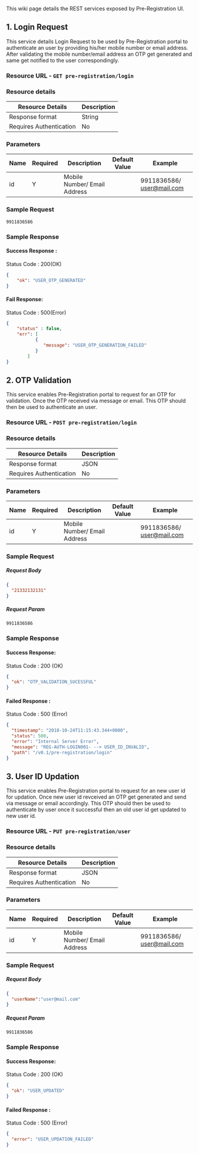 This wiki page details the REST services exposed by Pre-Registration UI.

## 1. Login Request
This service details Login Request to be used by Pre-Registration portal to authenticate an user by providing his/her mobile number or email address. 
After validating the mobile number/email address an OTP get generated and same get notified to the user correspondingly. 

### Resource URL -  `GET pre-registration/login`

### Resource details

Resource Details | Description
------------ | -------------
Response format | String
Requires Authentication | No

### Parameters
Name | Required | Description | Default Value | Example
-----|----------|-------------|---------------|--------
id | Y | Mobile Number/ Email Address| | 9911836586/ user@mail.com


### Sample Request
```String
9911836586
```
### Sample Response
#### Success Response :

Status Code : 200(OK)

```JSON
{
	"ok": "USER_OTP_GENERATED"
}
```
#### Fail Response:

Status Code : 500(Error)

```JSON
{
	"status" : false,
	"err": [
           {
              "message": "USER_OTP_GENERATION_FAILED"
           }
        ]
}
```

## 2. OTP Validation
This service enables Pre-Registration portal to request for an OTP for validation. Once the OTP received via message or email. This OTP should then be used to authenticate an user.

### Resource URL - `POST pre-registration/login`

### Resource details

Resource Details | Description
------------ | -------------
Response format | JSON
Requires Authentication | No

### Parameters
Name | Required | Description | Default Value | Example
-----|----------|-------------|---------------|--------
id | Y | Mobile Number/ Email Address| | 9911836586/ user@mail.com


### Sample Request
##### Request Body
```JSON
{
  "21332132131"
}
```
##### Request Param
```String
9911836586
```
### Sample Response
#### Success Response:
Status Code : 200 (OK)
```JSON
{
  "ok": "OTP_VALIDATION_SUCESSFUL"
}
```

#### Failed Response :   
Status Code : 500 (Error)
```JSON
{
  "timestamp": "2018-10-24T11:15:43.344+0000",
  "status": 500,
  "error": "Internal Server Error",
  "message": "REG-AUTH-LOGIN001- --> USER_ID_INVALID",
  "path": "/v0.1/pre-registration/login"
}
```

## 3. User ID Updation
This service enables Pre-Registration portal to request for an new user id for updation. Once new user id revceived an OTP get generated and send via message or email accordingly. This OTP should then be used to authenticate by user once it successful then an old user id get updated to new user id.

### Resource URL - `PUT pre-registration/user`

### Resource details

Resource Details | Description
------------ | -------------
Response format | JSON
Requires Authentication | No

### Parameters
Name | Required | Description | Default Value | Example
-----|----------|-------------|---------------|--------
id | Y | Mobile Number/ Email Address| | 9911836586/ user@mail.com


### Sample Request
##### Request Body
```JSON
{
  "userName":"user@mail.com"
}
```
##### Request Param
```String
9911836586
```
### Sample Response
#### Success Response:
Status Code : 200 (OK)
```JSON
{
  "ok": "USER_UPDATED"
}
```

#### Failed Response :   
Status Code : 500 (Error)
```JSON
{
  "error": "USER_UPDATION_FAILED"
}
```
